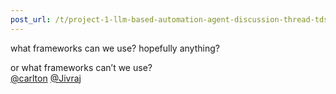 ```yaml
---
post_url: /t/project-1-llm-based-automation-agent-discussion-thread-tds-jan-2025/164277/18
---
```

what frameworks can we use? hopefully anything?

or what frameworks can’t we use?  
[@carlton](/u/carlton) [@Jivraj](/u/jivraj)